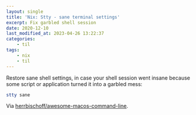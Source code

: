 ```yaml
---
layout: single
title: 'Nix: Stty - sane terminal settings'
excerpt: Fix garbled shell session
date: 2020-12-10
last_modified_at: 2023-04-26 13:22:37
categories:
    - til
tags:
    - nix
    - til
---
```


Restore sane shell settings, in case your shell session went insane
because some script or application turned it into a garbled mess:

```bash
stty sane
```

Via
[herrbischoff/awesome-macos-command-line](https://github.com/herrbischoff/awesome-macos-command-line#restore-sane-shell).
